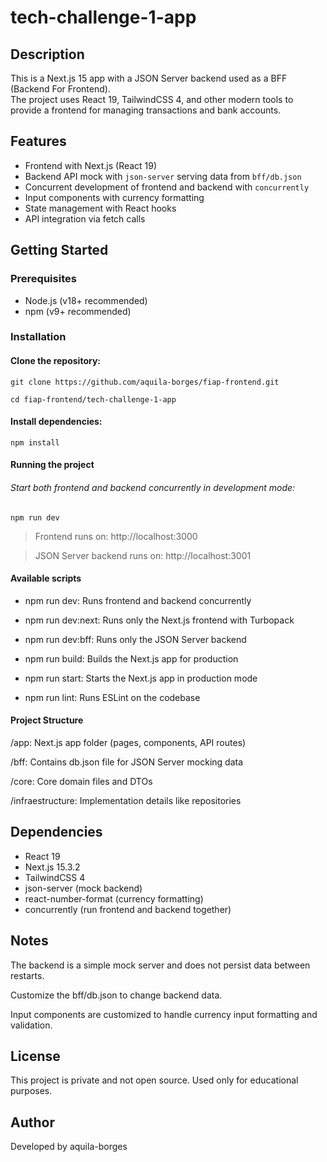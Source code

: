 # tech-challenge-1-app

## Description

This is a Next.js 15 app with a JSON Server backend used as a BFF (Backend For Frontend).  
The project uses React 19, TailwindCSS 4, and other modern tools to provide a frontend for managing transactions and bank accounts.

## Features

- Frontend with Next.js (React 19)
- Backend API mock with `json-server` serving data from `bff/db.json`
- Concurrent development of frontend and backend with `concurrently`
- Input components with currency formatting
- State management with React hooks
- API integration via fetch calls

## Getting Started

### Prerequisites

- Node.js (v18+ recommended)
- npm (v9+ recommended)

### Installation

#### Clone the repository:

`git clone https://github.com/aquila-borges/fiap-frontend.git`

`cd fiap-frontend/tech-challenge-1-app`

#### Install dependencies:

`npm install`

#### Running the project
###### Start both frontend and backend concurrently in development mode:

`npm run dev`

> Frontend runs on: http://localhost:3000

> JSON Server backend runs on: http://localhost:3001

#### Available scripts

- npm run dev: Runs frontend and backend concurrently

- npm run dev:next: Runs only the Next.js frontend with Turbopack

- npm run dev:bff: Runs only the JSON Server backend

- npm run build: Builds the Next.js app for production

- npm run start: Starts the Next.js app in production mode

- npm run lint: Runs ESLint on the codebase

#### Project Structure
/app: Next.js app folder (pages, components, API routes)

/bff: Contains db.json file for JSON Server mocking data

/core: Core domain files and DTOs

/infraestructure: Implementation details like repositories

## Dependencies

- React 19
- Next.js 15.3.2
- TailwindCSS 4
- json-server (mock backend)
- react-number-format (currency formatting)
- concurrently (run frontend and backend together)

## Notes
The backend is a simple mock server and does not persist data between restarts.

Customize the bff/db.json to change backend data.

Input components are customized to handle currency input formatting and validation.

## License
This project is private and not open source.
Used only for educational purposes.

## Author
Developed by aquila-borges
